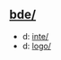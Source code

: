 ## [bde/](https://data.bde-pps.fr/bde/)

- d: [inte/](https://data.bde-pps.fr/bde/images/inte/)
- d: [logo/](https://data.bde-pps.fr/bde/images/logo/)

